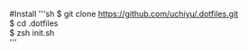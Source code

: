#Install
'''sh
$ git clone https://github.com/uchiyu/.dotfiles.git  
$ cd .dotfiles  
$ zsh init.sh  
'''

